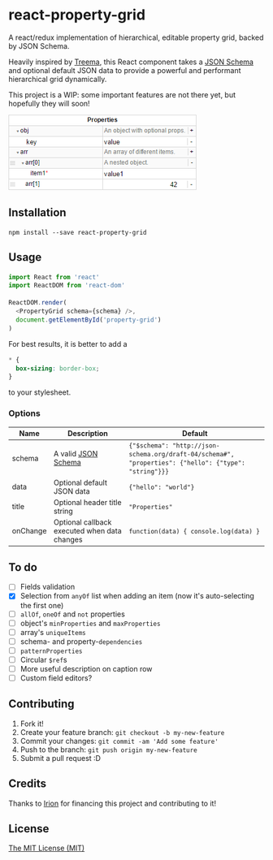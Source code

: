 # react-property-grid

A react/redux implementation of hierarchical, editable property grid, backed by JSON Schema.

Heavily inspired by [Treema](http://codecombat.github.io/treema/), this React component takes a [JSON Schema](https://spacetelescope.github.io/understanding-json-schema/) and optional default JSON data to provide a powerful and performant hierarchical grid dynamically.

This project is a WIP: some important features are not there yet, but hopefully they will soon!

![screenshot](screenshot.png "react-property-grid in action")

## Installation

```
npm install --save react-property-grid
```

## Usage

```javascript
import React from 'react'
import ReactDOM from 'react-dom'

ReactDOM.render(
  <PropertyGrid schema={schema} />,
  document.getElementById('property-grid')
)
```

For best results, it is better to add a

```css
* {
  box-sizing: border-box;
}
```

to your stylesheet.

### Options

| Name     | Description | Default |
|----------|-------------|---------|
| schema   | A valid [JSON Schema](https://spacetelescope.github.io/understanding-json-schema/) | `{"$schema": "http://json-schema.org/draft-04/schema#", "properties": {"hello": {"type": "string"}}}` |
| data     | Optional default JSON data                   | `{"hello": "world"}`                   |
| title    | Optional header title string                 | `"Properties"`                         |
| onChange | Optional callback executed when data changes | `function(data) { console.log(data) }` |

## To do

- [ ] Fields validation
- [x] Selection from `anyOf` list when adding an item (now it's auto-selecting the first one)
- [ ] `allOf`, `oneOf` and `not` properties
- [ ] object's `minProperties` and `maxProperties`
- [ ] array's `uniqueItems`
- [ ] schema- and property-`dependencies`
- [ ] `patternProperties`
- [ ] Circular `$ref`s
- [ ] More useful description on caption row
- [ ] Custom field editors?

## Contributing

1. Fork it!
2. Create your feature branch: `git checkout -b my-new-feature`
3. Commit your changes: `git commit -am 'Add some feature'`
4. Push to the branch: `git push origin my-new-feature`
5. Submit a pull request :D

## Credits

Thanks to [Irion](http://www.irion.it/) for financing this project and contributing to it!

## License

[The MIT License (MIT)](https://github.com/codecombat/treema/blob/master/LICENSE)
